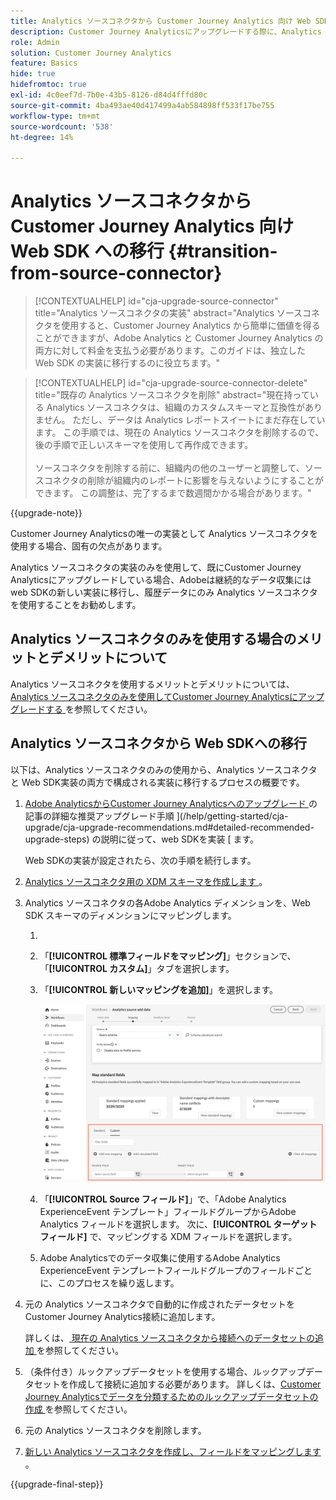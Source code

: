 ```yaml
---
title: Analytics ソースコネクタから Customer Journey Analytics 向け Web SDK への移行
description: Customer Journey Analyticsにアップグレードする際に、Analytics ソースコネクタから web SDKに移行する方法を説明します
role: Admin
solution: Customer Journey Analytics
feature: Basics
hide: true
hidefromtoc: true
exl-id: 4c0eef7d-7b0e-43b5-8126-d84d4fffd80c
source-git-commit: 4ba493ae40d417499a4ab584898ff533f17be755
workflow-type: tm+mt
source-wordcount: '538'
ht-degree: 14%

---
```


# Analytics ソースコネクタから Customer Journey Analytics 向け Web SDK への移行 {#transition-from-source-connector}

<!-- markdownlint-disable MD034 -->

>[!CONTEXTUALHELP]
>id="cja-upgrade-source-connector"
>title="Analytics ソースコネクタの実装"
>abstract="Analytics ソースコネクタを使用すると、Customer Journey Analytics から簡単に価値を得ることができますが、Adobe Analytics と Customer Journey Analytics の両方に対して料金を支払う必要があります。このガイドは、独立した Web SDK の実装に移行するのに役立ちます。"

<!-- markdownlint-enable MD034 -->

<!-- markdownlint-disable MD034 -->

>[!CONTEXTUALHELP]
>id="cja-upgrade-source-connector-delete"
>title="既存の Analytics ソースコネクタを削除"
>abstract="現在持っている Analytics ソースコネクタは、組織のカスタムスキーマと互換性がありません。 ただし、データは Analytics レポートスイートにまだ存在しています。 この手順では、現在の Analytics ソースコネクタを削除するので、後の手順で正しいスキーマを使用して再作成できます。<br><br> ソースコネクタを削除する前に、組織内の他のユーザーと調整して、ソースコネクタの削除が組織内のレポートに影響を与えないようにすることができます。 この調整は、完了するまで数週間かかる場合があります。"

<!-- markdownlint-enable MD034 -->

{{upgrade-note}}

Customer Journey Analyticsの唯一の実装として Analytics ソースコネクタを使用する場合、固有の欠点があります。

Analytics ソースコネクタの実装のみを使用して、既にCustomer Journey Analyticsにアップグレードしている場合、Adobeは継続的なデータ収集には web SDKの新しい実装に移行し、履歴データにのみ Analytics ソースコネクタを使用することをお勧めします。

## Analytics ソースコネクタのみを使用する場合のメリットとデメリットについて

Analytics ソースコネクタを使用するメリットとデメリットについては、[Analytics ソースコネクタのみを使用してCustomer Journey Analyticsにアップグレードする ](/help/getting-started/cja-upgrade/cja-upgrade-alternative-source-connector.md) を参照してください。

## Analytics ソースコネクタから Web SDKへの移行

以下は、Analytics ソースコネクタのみの使用から、Analytics ソースコネクタと Web SDK実装の両方で構成される実装に移行するプロセスの概要です。

1. [Adobe AnalyticsからCustomer Journey Analyticsへのアップグレード ](/help/getting-started/cja-upgrade/cja-upgrade-recommendations.md) の記事の詳細な推奨アップグレード手順 ](/help/getting-started/cja-upgrade/cja-upgrade-recommendations.md#detailed-recommended-upgrade-steps) の説明に従って、web SDKを実装 [ ます。

   Web SDKの実装が設定されたら、次の手順を続行します。

1. [Analytics ソースコネクタ用の XDM スキーマを作成します ](/help/getting-started/cja-upgrade/cja-upgrade-source-connector-schema.md)。

1. Analytics ソースコネクタの各Adobe Analytics ディメンションを、Web SDK スキーマのディメンションにマッピングします。

   1. 
      <!-- how do you get here -->

   1. 「**[!UICONTROL 標準フィールドをマッピング]**」セクションで、「**[!UICONTROL カスタム]**」タブを選択します。

   1. 「**[!UICONTROL 新しいマッピングを追加]**」を選択します。

      ![ スキーマフィールドのマッピング ](assets/schema-mapping.png)

   1. 「**[!UICONTROL Source フィールド]**」で、「Adobe Analytics ExperienceEvent テンプレート」フィールドグループからAdobe Analytics フィールドを選択します。 次に、**[!UICONTROL ターゲットフィールド]** で、マッピングする XDM フィールドを選択します。

   1. Adobe Analyticsでのデータ収集に使用するAdobe Analytics ExperienceEvent テンプレートフィールドグループのフィールドごとに、このプロセスを繰り返します。

1. 元の Analytics ソースコネクタで自動的に作成されたデータセットをCustomer Journey Analytics接続に追加します。

   詳しくは、[ 現在の Analytics ソースコネクタから接続へのデータセットの追加 ](/help/getting-started/cja-upgrade/cja-upgrade-source-connector-dataset.md) を参照してください。

1. （条件付き）ルックアップデータセットを使用する場合、ルックアップデータセットを作成して接続に追加する必要があります。 詳しくは、[Customer Journey Analyticsでデータを分類するためのルックアップデータセットの作成 ](/help/getting-started/cja-upgrade/cja-upgrade-dataset-lookup.md) を参照してください。

1. 元の Analytics ソースコネクタを削除します。<!-- need to add steps somewhere about how to do this -->

1. [ 新しい Analytics ソースコネクタを作成し、フィールドをマッピングします ](/help/getting-started/cja-upgrade/cja-upgrade-source-connector.md)。

{{upgrade-final-step}}
